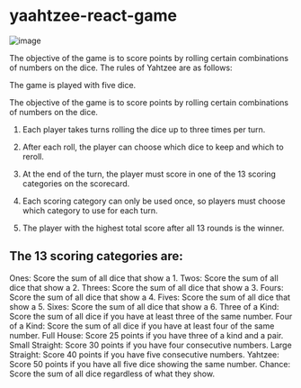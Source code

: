 # yaahtzee-react-game
![image](https://github.com/theKunte/yaahtzee-react-game/assets/32443542/5f248380-4d1a-4a1b-9073-29e7890f0a06)


The objective of the game is to score points by rolling certain combinations of numbers on the dice. The rules of Yahtzee are as follows:

The game is played with five dice.

The objective of the game is to score points by rolling certain combinations of numbers on the dice.

1. Each player takes turns rolling the dice up to three times per turn.

2. After each roll, the player can choose which dice to keep and which to reroll.

3. At the end of the turn, the player must score in one of the 13 scoring categories on the scorecard.

4. Each scoring category can only be used once, so players must choose which category to use for each turn.

5. The player with the highest total score after all 13 rounds is the winner.

## The 13 scoring categories are:

Ones: Score the sum of all dice that show a 1.
Twos: Score the sum of all dice that show a 2.
Threes: Score the sum of all dice that show a 3.
Fours: Score the sum of all dice that show a 4.
Fives: Score the sum of all dice that show a 5.
Sixes: Score the sum of all dice that show a 6.
Three of a Kind: Score the sum of all dice if you have at least three of the same number.
Four of a Kind: Score the sum of all dice if you have at least four of the same number.
Full House: Score 25 points if you have three of a kind and a pair.
Small Straight: Score 30 points if you have four consecutive numbers.
Large Straight: Score 40 points if you have five consecutive numbers.
Yahtzee: Score 50 points if you have all five dice showing the same number.
Chance: Score the sum of all dice regardless of what they show.
